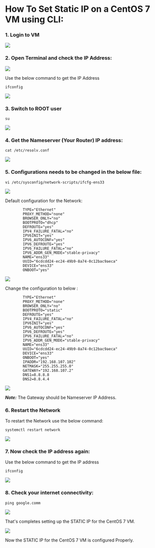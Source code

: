 # How To Set Static IP on a CentOS 7 VM using CLI:

### 1. Login to VM

<img src="Screenshots/CentOS7_VM_Login.JPG">

### 2. Open Terminal and check the IP Address:

<img src="Screenshots/OpenTerminal.JPG">

Use the below command to get the IP Address

	ifconfig

<img src="Screenshots/Initial_IP.JPG">

### 3. Switch to ROOT user
    
    su

<img src="Screenshots/Login_As_Root_User.JPG">

### 4. Get the Nameserver (Your Router) IP address:

	cat /etc/resolv.conf

<img src="Screenshots/NameServer_IP_Address.JPG">

### 5. Configurations needs to be changed in the below file:

	vi /etc/sysconfig/network-scripts/ifcfg-ens33

<img src="Screenshots/vi_ifcfg-ens33.JPG">

Default configuration for the Network:

```	
        TYPE="Ethernet"
        PROXY_METHOD="none"
        BROWSER_ONLY="no"
        BOOTPROTO="dhcp"
        DEFROUTE="yes"
        IPV4_FAILURE_FATAL="no"
        IPV6INIT="yes"
        IPV6_AUTOCONF="yes"
        IPV6_DEFROUTE="yes"
        IPV6_FAILURE_FATAL="no"
        IPV6_ADDR_GEN_MODE="stable-privacy"
        NAME="ens33"
        UUID="6cdcdd24-ec24-49b9-8a74-0c12bac9aeca"
        DEVICE="ens33"
        ONBOOT="yes"
```

<img src="Screenshots/DefaultNetworkConfiguration.JPG">

Change the configuration to below :

```	
        TYPE="Ethernet"
        PROXY_METHOD="none"
        BROWSER_ONLY="no"
        BOOTPROTO="static"
        DEFROUTE="yes"
        IPV4_FAILURE_FATAL="no"
        IPV6INIT="yes"
        IPV6_AUTOCONF="yes"
        IPV6_DEFROUTE="yes"
        IPV6_FAILURE_FATAL="no"
        IPV6_ADDR_GEN_MODE="stable-privacy"
        NAME="ens33"
        UUID="6cdcdd24-ec24-49b9-8a74-0c12bac9aeca"
        DEVICE="ens33"
        ONBOOT="yes"
        IPADDR="192.168.107.102"
        NETMASK="255.255.255.0"
        GATEWAY="192.168.107.2"
        DNS1=8.8.8.8
        DNS2=8.8.4.4
```

<img src="Screenshots/StaticIPConfigration.JPG">

***Note:*** The Gateway should be Nameserver IP Address.
	
### 6. Restart the Network
 
To restart the Network use the below command:

	systemctl restart network

<img src="Screenshots/NetworkRestart.JPG">

### 7. Now check the IP address again:

Use the below command to get the IP address

	ifconfig

<img src="Screenshots/StaticIP.JPG">

### 8. Check your internet connectivity:

	ping google.comm

<img src="Screenshots/InternetConnectivity.JPG">

That's completes setting up the STATIC IP for the CentOS 7 VM.

<img src="Screenshots/Woohoo.jpeg">

Now the STATIC IP for the CentOS 7 VM is configured Properly.